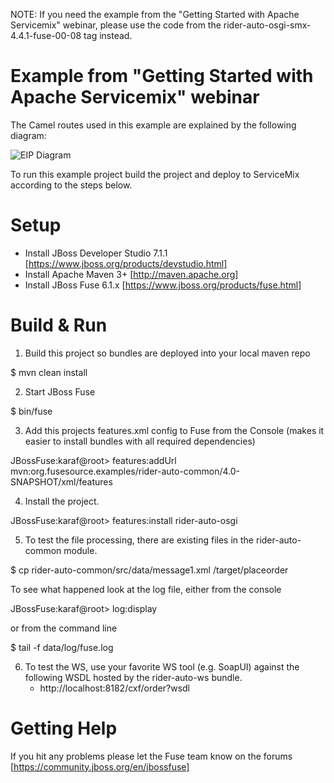 NOTE: If you need the example from the "Getting Started with Apache Servicemix" 
webinar, please use the code from the rider-auto-osgi-smx-4.4.1-fuse-00-08 tag instead.



Example from "Getting Started with Apache Servicemix" webinar
========================================================

The Camel routes used in this example are explained by the following diagram:

![EIP Diagram](https://raw.github.com/FuseByExample/rider-auto-osgi/master/doc/EIP_Routes_Diagram.png)

To run this example project build the project and deploy to ServiceMix  
according to the steps below. 

Setup
==============================

- Install JBoss Developer Studio 7.1.1 [https://www.jboss.org/products/devstudio.html]
- Install Apache Maven 3+ [http://maven.apache.org]
- Install JBoss Fuse  6.1.x [https://www.jboss.org/products/fuse.html]

Build & Run
==============================

1) Build this project so bundles are deployed into your local maven repo

<project home> $ mvn clean install

2) Start JBoss Fuse

<JBoss Fuse home>  $ bin/fuse

3) Add this projects features.xml config to Fuse from the Console
   (makes it easier to install bundles with all required dependencies)

JBossFuse:karaf@root>  features:addUrl mvn:org.fusesource.examples/rider-auto-common/4.0-SNAPSHOT/xml/features

4) Install the project.

JBossFuse:karaf@root>  features:install rider-auto-osgi

5) To test the file processing, there are existing files in the
   rider-auto-common module.

<project home> $ cp rider-auto-common/src/data/message1.xml <JBoss Fuse home>/target/placeorder

   To see what happened look at the log file, either from the console

JBossFuse:karaf@root>  log:display

   or from the command line

<JBoss Fuse home> $ tail -f data/log/fuse.log

6) To test the WS, use your favorite WS tool (e.g. SoapUI) against the following
   WSDL hosted by the rider-auto-ws bundle.
   * http://localhost:8182/cxf/order?wsdl

Getting Help
============================

If you hit any problems please let the Fuse team know on the forums
  [https://community.jboss.org/en/jbossfuse]
